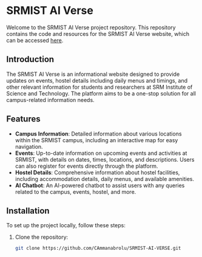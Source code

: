 # SRMIST AI Verse

Welcome to the SRMIST AI Verse project repository. This repository contains the code and resources for the SRMIST AI Verse website, which can be accessed [here](https://srmai.verse.chetanshankar.tech/).

## Introduction

The SRMIST AI Verse is an informational website designed to provide updates on events, hostel details including daily menus and timings, and other relevant information for students and researchers at SRM Institute of Science and Technology. The platform aims to be a one-stop solution for all campus-related information needs.

## Features

- **Campus Information**: Detailed information about various locations within the SRMIST campus, including an interactive map for easy navigation.
- **Events**: Up-to-date information on upcoming events and activities at SRMIST, with details on dates, times, locations, and descriptions. Users can also register for events directly through the platform.
- **Hostel Details**: Comprehensive information about hostel facilities, including accommodation details, daily menus, and available amenities.
- **AI Chatbot**: An AI-powered chatbot to assist users with any queries related to the campus, events, hostel, and more.

## Installation

To set up the project locally, follow these steps:

1. Clone the repository:
   ```bash
   git clone https://github.com/CAmmanabrolu/SRMIST-AI-VERSE.git
